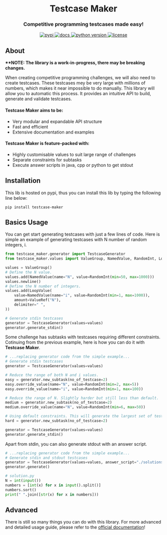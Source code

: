 <div align="center">
    <h1>Testcase Maker</h1>
    <h3>Competitive programming testcases made easy!</h3>
    <a href="https://pypi.org/project/testcase-maker/" target="_blank">
        <img src="https://img.shields.io/pypi/v/testcase-maker" alt="pypi" />
    </a>
    <a href="https://testcase-maker.readthedocs.io/en/stable/" target="_blank">
        <img src="https://img.shields.io/readthedocs/testcase-maker" alt="docs" />
    </a>
    <a href="https://www.python.org/">
        <img src="https://img.shields.io/pypi/pyversions/testcase-maker" alt="python version" />
    </a>
    <a href="LICENSE">
        <img src="https://img.shields.io/github/license/benwoo1110/testcase-maker" alt="license" />
    </a>
</div>

## About
**\*\*NOTE:  The library is a work-in-progress, there may be breaking changes.**

When creating competitive programming challenges, we will also need to create testcases. These testcases mey be very
large with millions of numbers, which makes it near impossible to do manually. This library will allow you to 
automatic this process. It provides an intuitive API to build, generate and validate testcases. 

#### **Testcase Maker** aims to be:

* Very modular and expandable API structure
* Fast and efficient
* Extensive documentation and examples

#### **Testcase Maker** is feature-packed with:

* Highly customisable values to suit large range of challenges
* Separate constraints for subtasks
* Execute answer scripts in java, cpp or python to get stdout

## Installation
This lib is hosted on pypi, thus you can install this lib by typing the following line below:
```
pip install testcase-maker
```

## Basics Usage
You can get start generating testcases with just a few lines of code. Here is simple an example of generating testcases
with N number of random integers, i.
```python
from testcase_maker.generator import TestcaseGenerator
from testcase_maker.values import ValueGroup, NamedValue, RandomInt, LoopValue, ValueRef

values = ValueGroup()
# Define the N value.
values.add(NamedValue(name="N", value=RandomInt(min=50, max=1000)))
values.newline()
# Define the N number of integers.
values.add(LoopValue(
    value=NamedValue(name="i", value=RandomInt(min=1, max=1000)),
    amount=ValueRef("N"),
    delimiter=" ",
))

# Generate stdin testcases
generator = TestcaseGenerator(values=values)
generator.generate_stdin()
```

Some challenge has subtasks with testcases requiring different constraints. Cotinuing from the previous example, here is
how you can do it with **Testcase Maker**.
```python
# ...replacing generator code from the simple example...
# Generate stdin testcases
generator = TestcaseGenerator(values=values)

# Reduce the range of both N and i values.
easy = generator.new_subtask(no_of_testcase=2)
easy.override_value(name="N", value=RandomInt(min=2, max=5))
easy.override_value(name="i", value=RandomInt(min=1, max=100))

# Reduce the range of N. Slightly harder but still less than default.
medium = generator.new_subtask(no_of_testcase=2)
medium.override_value(name="N", value=RandomInt(min=6, max=50))

# Using default constraints. This will generate the largest set of testcases.
hard = generator.new_subtask(no_of_testcase=2)

generator = TestcaseGenerator(values=values)
generator.generate_stdin()
```

Apart from stdin, you can also generate stdout with an answer script. 
```python
# ...replacing generator code from the simple example...
# Generate stdin and stdout testcases
generator = TestcaseGenerator(values=values, answer_script="./solutions.py")
generator.generate()
```

```python
# solution.py
N = int(input())
numbers = [int(x) for x in input().split()]
numbers.sort()
print(" ".join([str(x) for x in numbers]))
```

## Advanced
There is still so many things you can do with this library. For more advanced and detailed usage guide, please refer to 
the [official documentation](https://testcase-maker.readthedocs.io/en/stable/)!
